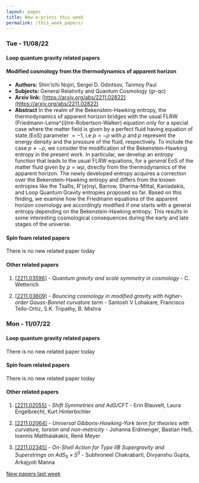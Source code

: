```yaml
---
layout: pages
title: New e-prints this week
permalink: /this_week_papers/
---
```




### Tue - 11/08/22

#### Loop quantum gravity related papers

#### **Modified cosmology from the thermodynamics of apparent horizon**
 - **Authors:** Shin'ichi Nojiri, Sergei D. Odintsov, Tanmoy Paul
 - **Subjects:** General Relativity and Quantum Cosmology (gr-qc)
 - **Arxiv link:** [https://arxiv.org/abs/2211.02822](https://arxiv.org/abs/2211.02822)
 - **Abstract**
 In the realm of the Bekenstein-Hawking entropy, the thermodynamics of apparent horizon bridges with the usual FLRW (Friedmann-Lema\^{i}tre-Robertson-Walker) equation only for a special case where the matter field is given by a perfect fluid having equation of state (EoS) parameter $= -1$, i.e $p = -\rho$ with $\rho$ and $p$ represent the energy density and the pressure of the fluid, respectively. To include the case $p \neq -\rho$, we consider the modification of the Bekenstein-Hawking entropy in the present work. In particular, we develop an entropy function that leads to the usual FLRW equations, for a $general$ EoS of the matter fluid given by $p = w\rho$, directly from the thermodynamics of the apparent horizon. The newly developed entropy acquires a correction over the Bekenstein-Hawking entropy and differs from the known entropies like the Tsallis, R\'{e}nyi, Barrow, Sharma-Mittal, Kaniadakis, and Loop Quantum Gravity entropies proposed so far. Based on this finding, we examine how the Friedmann equations of the apparent horizon cosmology are accordingly modified if one starts with a general entropy depending on the Bekenstein-Hawking entropy. This results in some interesting cosmological consequences during the early and late stages of the universe. 

#### Spin foam related papers

There is no new related paper today 



#### Other related papers

1. [[2211.03596]](https://arxiv.org/abs/2211.03596) - *Quantum gravity and scale symmetry in cosmology* - C. Wetterich

1. [[2211.03609]](https://arxiv.org/abs/2211.03609) - *Bouncing cosmology in modified gravity with higher-order Gauss-Bonnet  curvature term* - Santosh V Lohakare, Francisco Tello-Ortiz, S.K. Tripathy, B. Mishra



### Mon - 11/07/22

#### Loop quantum gravity related papers

There is no new related paper today 

#### Spin foam related papers

There is no new related paper today 



#### Other related papers

1. [[2211.02055]](https://arxiv.org/abs/2211.02055) - *Shift Symmetries and AdS/CFT* - Erin Blauvelt, Laura Engelbrecht, Kurt Hinterbichler

1. [[2211.02064]](https://arxiv.org/abs/2211.02064) - *Universal Gibbons-Hawking-York term for theories with curvature, torsion  and non-metricity* - Johanna Erdmenger, Bastian Heß, Ioannis Matthaiakakis, René Meyer

1. [[2211.02345]](https://arxiv.org/abs/2211.02345) - *On-Shell Action for Type IIB Supergravity and Superstrings on $AdS_5  \times S^5$* - Subhroneel Chakrabarti, Divyanshu Gupta, Arkajyoti Manna






[New papers last week]({{site.url}}/archived/weekly/pre-prints/2022/11/07/archived_weekly_papers.html)